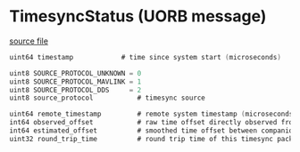 # TimesyncStatus (UORB message)



[source file](https://github.com/PX4/PX4-Autopilot/blob/main/msg/TimesyncStatus.msg)

```c
uint64 timestamp			# time since system start (microseconds)

uint8 SOURCE_PROTOCOL_UNKNOWN = 0
uint8 SOURCE_PROTOCOL_MAVLINK = 1
uint8 SOURCE_PROTOCOL_DDS     = 2
uint8 source_protocol			# timesync source

uint64 remote_timestamp			# remote system timestamp (microseconds)
int64 observed_offset			# raw time offset directly observed from this timesync packet (microseconds)
int64 estimated_offset			# smoothed time offset between companion system and PX4 (microseconds)
uint32 round_trip_time			# round trip time of this timesync packet (microseconds)

```
